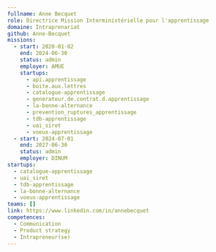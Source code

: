 ```yaml
---
fullname: Anne Becquet
role: Directrice Mission Interministérielle pour l'apprentissage
domaine: Intraprenariat
github: Anne-Becquet
missions:
  - start: 2020-01-02
    end: 2024-06-30
    status: admin
    employer: AMUE
    startups:
      - api.apprentissage
      - boite.aux.lettres
      - catalogue-apprentissage
      - generateur.de.contrat.d.apprentissage
      - la-bonne-alternance
      - prevention_ruptures_apprentissage
      - tdb-apprentissage
      - uai_siret
      - voeux-apprentissage
  - start: 2024-07-01
    end: 2027-06-30
    status: admin
    employer: DINUM
startups:
  - catalogue-apprentissage
  - uai_siret
  - tdb-apprentissage
  - la-bonne-alternance
  - voeux-apprentissage
teams: []
link: https://www.linkedin.com/in/annebecquet
competences:
  - Communication
  - Product strategy
  - Intrapreneur(se)
---
```

